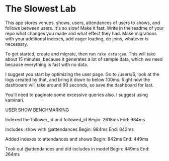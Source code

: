 # The Slowest Lab

This app stores venues, shows, users, attendances of users to shows, and follows between users.  It's so slow!  Make it fast.  Write in the readme of your repo what changes you made and what effect they had.  Make migrations with your additional indexes, add eager loading, do joins, whatever is necessary.

To get started, create and migrate, then run `rake data:gen`.  This will take about 15 minutes, because it generates a lot of sample data, which we need because everything is fast with no data.

I suggest you start by optimizing the user page.  Go to /users/5, look at the logs created by that, and bring it down to below 100ms.  Right now the dashboard will take around 90 seconds, so save the dashboard for last.

You'll need to paginate some excessive queries also.  I suggest using kaminari.

USER SHOW BENCHMARKING

Indexed the follower_id and followed_id
Begin: 2618ms
End:    984ms

Includes :show with @attendances 
Begin:  984ms
End:    842ms

Added indexes to attendances and shows
Begin: 842ms
End:   449ms

Took out @attendances and did includes in model
Begin: 449ms
End:   264ms 

